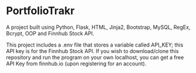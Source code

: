 # PortfolioTrakr

A project built using Python, Flask, HTML, Jinja2, Bootstrap, MySQL, RegEx, Bcrypt, OOP and Finnhub Stock API.


This project includes a .env file that stores a variable called API_KEY; this API key is for the Finnhub Stock API. If you wish to download/clone this repository and run the program on your own localhost, you can get a free API Key from finnhub.io (upon registering for an account).
